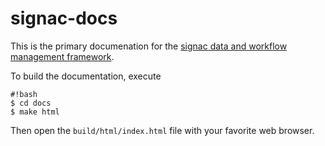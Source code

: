 # signac-docs

This is the primary documenation for the [signac data and workflow management framework](http://www.signac.io).

To build the documentation, execute

```
#!bash
$ cd docs
$ make html
```

Then open the `build/html/index.html` file with your favorite web browser.